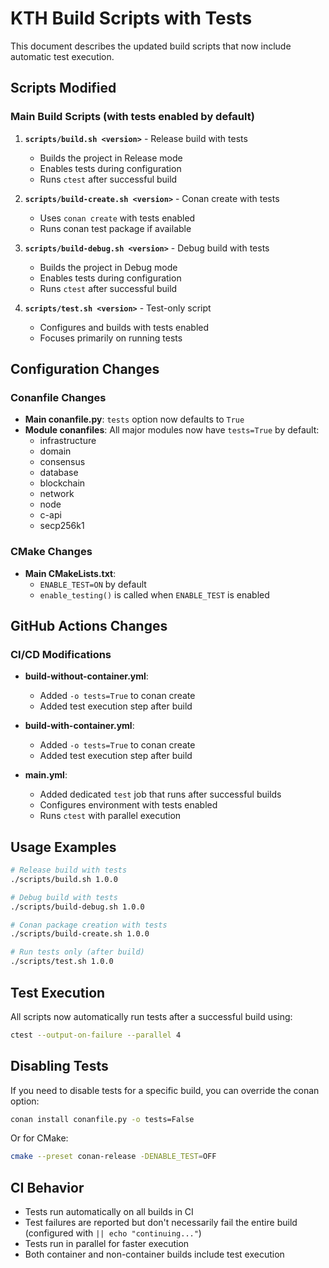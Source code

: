 # KTH Build Scripts with Tests

This document describes the updated build scripts that now include automatic test execution.

## Scripts Modified

### Main Build Scripts (with tests enabled by default)

1. **`scripts/build.sh <version>`** - Release build with tests
   - Builds the project in Release mode
   - Enables tests during configuration
   - Runs `ctest` after successful build

2. **`scripts/build-create.sh <version>`** - Conan create with tests
   - Uses `conan create` with tests enabled
   - Runs conan test package if available

3. **`scripts/build-debug.sh <version>`** - Debug build with tests
   - Builds the project in Debug mode
   - Enables tests during configuration
   - Runs `ctest` after successful build

4. **`scripts/test.sh <version>`** - Test-only script
   - Configures and builds with tests enabled
   - Focuses primarily on running tests

## Configuration Changes

### Conanfile Changes
- **Main conanfile.py**: `tests` option now defaults to `True`
- **Module conanfiles**: All major modules now have `tests=True` by default:
  - infrastructure
  - domain
  - consensus
  - database
  - blockchain
  - network
  - node
  - c-api
  - secp256k1

### CMake Changes
- **Main CMakeLists.txt**: 
  - `ENABLE_TEST=ON` by default
  - `enable_testing()` is called when `ENABLE_TEST` is enabled

## GitHub Actions Changes

### CI/CD Modifications
- **build-without-container.yml**: 
  - Added `-o tests=True` to conan create
  - Added test execution step after build
  
- **build-with-container.yml**:
  - Added `-o tests=True` to conan create  
  - Added test execution step after build
  
- **main.yml**:
  - Added dedicated `test` job that runs after successful builds
  - Configures environment with tests enabled
  - Runs `ctest` with parallel execution

## Usage Examples

```bash
# Release build with tests
./scripts/build.sh 1.0.0

# Debug build with tests  
./scripts/build-debug.sh 1.0.0

# Conan package creation with tests
./scripts/build-create.sh 1.0.0

# Run tests only (after build)
./scripts/test.sh 1.0.0
```

## Test Execution

All scripts now automatically run tests after a successful build using:
```bash
ctest --output-on-failure --parallel 4
```

## Disabling Tests

If you need to disable tests for a specific build, you can override the conan option:
```bash
conan install conanfile.py -o tests=False
```

Or for CMake:
```bash
cmake --preset conan-release -DENABLE_TEST=OFF
```

## CI Behavior

- Tests run automatically on all builds in CI
- Test failures are reported but don't necessarily fail the entire build (configured with `|| echo "continuing..."`)
- Tests run in parallel for faster execution
- Both container and non-container builds include test execution
